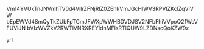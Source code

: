 Vm14YVUxTnJNVmhTV0d4VllrZFNjRlZ0ZEhkVmJGcHlWV3RPVlZKclZqVlVW
bEpEWVd4SmQyTkZUbFpTCmJFWXpWWHBDVDJSV2NFbFhiVVpoQ21WcVFUVlJN
bVIzWVZkV2RWTlVNRXREYldnMFlsRTlQUW9LZDNscQoKZW9z

yrl